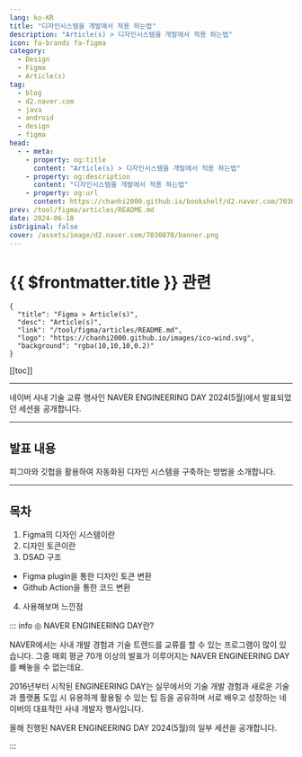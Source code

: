```yaml
---
lang: ko-KR
title: "디자인시스템을 개발에서 적용 하는법"
description: "Article(s) > 디자인시스템을 개발에서 적용 하는법"
icon: fa-brands fa-figma
category: 
  - Design
  - Figma
  - Article(s)
tag: 
  - blog
  - d2.naver.com
  - java
  - android
  - design
  - figma
head:  
  - - meta:
    - property: og:title
      content: "Article(s) > 디자인시스템을 개발에서 적용 하는법"
    - property: og:description
      content: "디자인시스템을 개발에서 적용 하는법"
    - property: og:url
      content: https://chanhi2000.github.io/bookshelf/d2.naver.com/7030870.html
prev: /tool/figma/articles/README.md
date: 2024-06-18
isOriginal: false
cover: /assets/image/d2.naver.com/7030870/banner.png
---
```


# {{ $frontmatter.title }} 관련

```component VPCard
{
  "title": "Figma > Article(s)",
  "desc": "Article(s)",
  "link": "/tool/figma/articles/README.md",
  "logo": "https://chanhi2000.github.io/images/ico-wind.svg",
  "background": "rgba(10,10,10,0.2)"
}
```

[[toc]]

---

<SiteInfo
  name="디자인시스템을 개발에서 적용 하는법 | NAVER D2"
  desc="디자인시스템을 개발에서 적용 하는법"
  url="https://d2.naver.com/helloworld/7030870"
  logo="/assets/image/d2.naver.com/favicon.ico"
  preview="/assets/image/d2.naver.com/7030870/banner.png"/>

네이버 사내 기술 교류 행사인 NAVER ENGINEERING DAY 2024(5월)에서 발표되었던 세션을 공개합니다.

<!-- 
https://tv.naver.com/embed/55467410?autoPlay=true
TODO: find Youtube
-->

---

## 발표 내용

피그마와 깃헙을 활용하여 자동화된 디자인 시스템을 구축하는 방법을 소개합니다.

---

## 목차

1. Figma의 디자인 시스템이란
2. 디자인 토큰이란
3. DSAD 구조
  - Figma plugin을 통한 디자인 토큰 변환
  - Github Action을 통한 코드 변환
4. 사용해보며 느낀점

::: info ◎ NAVER ENGINEERING DAY란?
  
NAVER에서는 사내 개발 경험과 기술 트렌드를 교류를 할 수 있는 프로그램이 많이 있습니다. 그중 매회 평균 70개 이상의 발표가 이루어지는 NAVER ENGINEERING DAY를 빼놓을 수 없는데요.

2016년부터 시작된 ENGINEERING DAY는 실무에서의 기술 개발 경험과 새로운 기술과 플랫폼 도입 시 유용하게 활용될 수 있는 팁 등을 공유하며 서로 배우고 성장하는 네이버의 대표적인 사내 개발자 행사입니다.

올해 진행된 NAVER ENGINEERING DAY 2024(5월)의 일부 세션을 공개합니다.

:::
